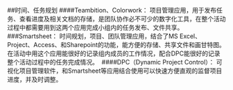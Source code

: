 ##时间、任务规划
####Teambition、Colorwork：
项目管理应用，用于发布任务、查看进度及相关文档的存储，是团队协作必不可少的数字化工具，在整个活动过程中都需要用到这两个应用完成小组内的任务发布、文件共享。
###Smartsheet：
时间规划，项目、团队管理应用，结合了MS Excel、Project、Access、和Sharepoint的功能，能方便的存储、共享文件和画甘特图。在活动中用这个应用能很好的记录组内成员的工作情况，配合DPC能很好的记录整个活动过程中的任务完成情况。 
####DPC（Dynamic Project Control）：
可视化项目管理软件，和Smartsheet等应用结合使用可以快速方便直观的监督项目进度，并及时调整。
